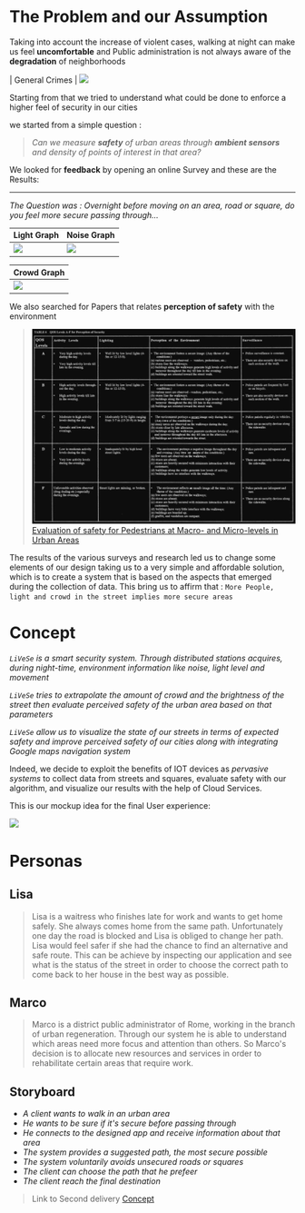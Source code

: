 # The Problem and our Assumption

Taking into account the increase of violent cases, walking at night can make us feel **uncomfortable** and Public administration is not always aware of the **degradation** of neighborhoods

| General Crimes | 
![](https://github.com/nardoz-dev/projectName/blob/main/docs/sharedpictures/2_MainPurpose.jpg)

Starting from that we tried to understand what could be done to enforce a higher feel of security in our cities 

we started from a simple question :

> *Can we measure **safety** of urban areas through **ambient sensors** and density of points of interest in that area?* 

We looked for **feedback** by opening an online Survey and these are the Results: 
*** 
*The Question was : Overnight before moving on an area, road or square, do you feel more secure passing through...*

| Light Graph | Noise Graph |
|--------|--------|
|  ![](https://github.com/nardoz-dev/projectName/blob/main/docs/sharedpictures/2_LightGraph.jpg)  |  ![](https://github.com/nardoz-dev/projectName/blob/main/docs/sharedpictures/2_NoiseGraph.jpg)  |

| Crowd Graph |
|--------|
|![](https://github.com/nardoz-dev/projectName/blob/main/docs/sharedpictures/2_CrowdGraph.jpg)|



We also searched for Papers that relates **perception of safety** with the environment 

> ![](../sharedpictures/table6.JPG)
> [Evaluation of safety for Pedestrians at Macro- and Micro-levels in Urban Areas](https://onlinepubs.trb.org/Onlinepubs/trr/1995/1502/1502-012.pdf)


The results of the various surveys and research led us to change some elements of our design taking us to a very simple and affordable solution, which is to create a system that is based on the aspects that emerged during the collection of data.
This bring us to affirm that : 
`More People, light and crowd in the street implies more secure areas`

# Concept

*`LiVeSe` is a smart security system. Through distributed stations acquires, during night-time, environment information like noise, light level and movement*

*`LiVeSe` tries to extrapolate the amount of crowd and the brightness of the street then evaluate perceived safety of the urban area based on that parameters*

*`LiVeSe` allow us to visualize the state of our streets in terms of expected safety and improve perceived safety of our cities along with integrating Google maps navigation system*

Indeed, we decide to exploit the benefits of IOT devices as *pervasive systems* to collect data from streets and squares, evaluate safety with our algorithm, and visualize our results with the help of Cloud Services. 

This is our mockup idea for the final User experience:

![](https://github.com/nardoz-dev/projectName/blob/main/docs/sharedpictures/2_WebAppMockup.jpg)

# Personas 

##  Lisa

>Lisa is a waitress who finishes late for work and wants to get home safely. She always comes home from the same path. Unfortunately one day the road is blocked and Lisa is obliged to change her path. Lisa would feel safer if she had the chance to find an alternative and safe route. This can be achieve by inspecting our application and see what is the status of the street in order to choose the correct path to come back to her house in the best way as possible.

## Marco

>Marco is a district public administrator of Rome, working in the branch of urban regeneration. Through our system he is able to understand which areas need more focus and attention than others. So Marco's decision is to allocate new resources and services in order to rehabilitate certain areas that require work.

## Storyboard

- *A client wants to walk in an urban area* 
- *He wants to be sure if it's secure before passing through*
- *He connects to the designed app and receive information about that area*
- *The system provides a suggested path, the most secure possible* 
- *The system voluntarily avoids unsecured roads or squares*
- *The client can choose the path that he prefeer*
- *The client reach the final destination*

> Link to Second delivery [Concept](../2nddelivery/concept2.md)
